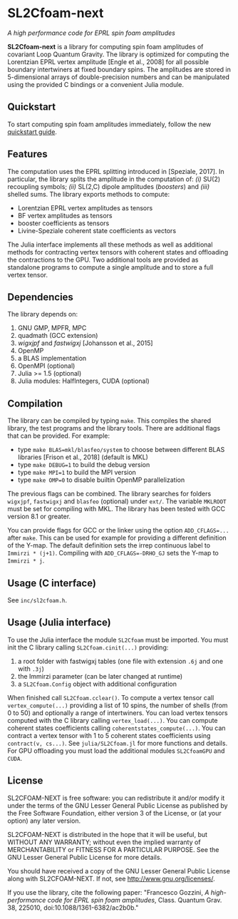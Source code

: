 # SL2Cfoam-next

*A high performance code for EPRL spin foam amplitudes*

**SL2Cfoam-next** is a library for computing spin foam amplitudes of covariant Loop Quantum Gravity. The library is optimized for computing the Lorentzian EPRL vertex amplitude [Engle et al., 2008] for all possible boundary intertwiners at fixed boundary spins. The amplitudes are stored in 5-dimensional arrays of double-precision numbers and can be manipulated using the provided C bindings or a convenient Julia module.

## Quickstart
To start computing spin foam amplitudes immediately, follow the new [quickstart guide](QUICKSTART.md).

## Features

The computation uses the EPRL splitting introduced in [Speziale, 2017]. In particular, the library splits the amplitude in the computation of: _(i)_ SU(2) recoupling symbols; _(ii)_ SL(2,C) dipole amplitudes (_boosters_) and _(iii)_ shelled sums. The library exports methods to compute:

- Lorentzian EPRL vertex amplitudes as tensors
- BF vertex amplitudes as tensors
- booster coefficients as tensors
- Livine-Speziale coherent state coefficients as vectors

The Julia interface implements all these methods as well as additional methods for contracting vertex tensors with coherent states and offloading the contractions to the GPU. Two additional tools are provided as standalone programs to compute a single amplitude and to store a full vertex tensor.

## Dependencies

The library depends on:

1. GNU GMP, MPFR, MPC
2. quadmath (GCC extension)
3. _wigxjpf_ and _fastwigxj_ [Johansson et al., 2015]
4. OpenMP
5. a BLAS implementation
6. OpenMPI (optional)
7. Julia >= 1.5 (optional)
8. Julia modules: HalfIntegers, CUDA (optional)

## Compilation

The library can be compiled by typing `make`. This compiles the shared library, the test programs and the library tools. There are additional flags that can be provided. For example:

- type `make BLAS=mkl/blasfeo/system` to choose between different BLAS libraries [Frison et al., 2018] (default is MKL)
- type `make DEBUG=1` to build the debug version
- type `make MPI=1` to build the MPI version
- type `make OMP=0` to disable builtin OpenMP parallelization

The previous flags can be combined. The library searches for folders `wigxjpf`, `fastwigxj` and `blasfeo` (optional) under `ext/`. The variable `MKLROOT` must be set for compiling with MKL. The library has been tested with GCC version 8.1 or greater.

You can provide flags for GCC or the linker using the option `ADD_CFLAGS=...` after `make`. This can be used for example for providing a different definition of the Y-map. The default definition sets the irrep continuous label to `Immirzi * (j+1)`. Compiling with `ADD_CFLAGS=-DRHO_GJ` sets the Y-map to `Immirzi * j`.

## Usage (C interface)

See `inc/sl2cfoam.h`.

## Usage (Julia interface)

To use the Julia interface the module `SL2Cfoam` must be imported. You must init the C library calling `SL2Cfoam.cinit(...)` providing:

1. a root folder with fastwigxj tables (one file with extension `.6j` and one with `.3j`)
2. the Immirzi parameter (can be later changed at runtime)
3. a `SL2Cfoam.Config` object with additional configuration

When finished call `SL2Cfoam.cclear()`. To compute a vertex tensor call `vertex_compute(...)` providing a list of 10 spins, the number of shells (from 0 to 50) and optionally a range of intertwiners. You can load vertex tensors computed with the C library calling `vertex_load(...)`. You can compute coherent states coefficients calling `coherentstates_compute(...)`. You can contract a vertex tensor with 1 to 5 coherent states coefficients using `contract(v, cs...)`. See `julia/SL2Cfoam.jl` for more functions and details. For GPU offloading you must load the additional modules `SL2CfoamGPU` and `CUDA`.

## License

SL2CFOAM-NEXT is free software: you can redistribute it and/or modify 
it under the terms of the GNU Lesser General Public License as
published by the Free Software Foundation, either version 3 of the
License, or (at your option) any later version.

SL2CFOAM-NEXT is distributed in the hope that it will be useful, but
WITHOUT ANY WARRANTY; without even the implied warranty of
MERCHANTABILITY or FITNESS FOR A PARTICULAR PURPOSE.
See the GNU Lesser General Public License for more details.
 
You should have received a copy of the GNU Lesser General Public License
along with SL2CFOAM-NEXT. If not, see <http://www.gnu.org/licenses/>.

If you use the library, cite the following paper: "Francesco Gozzini, *A high-performance code for EPRL spin foam amplitudes*, Class. Quantum Grav. 38, 225010, doi:10.1088/1361-6382/ac2b0b." 

